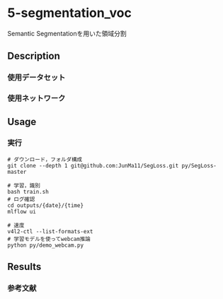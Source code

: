 # 5-segmentation_voc

Semantic Segmentationを用いた領域分割

## Description

### 使用データセット

### 使用ネットワーク

## Usage

### 実行

```
# ダウンロード，フォルダ構成
git clone --depth 1 git@github.com:JunMa11/SegLoss.git py/SegLoss-master

# 学習，識別
bash train.sh
# ログ確認
cd outputs/{date}/{time}
mlflow ui

# 速度
v4l2-ctl --list-formats-ext 
# 学習モデルを使ってwebcam推論
python py/demo_webcam.py
```

## Results

### 参考文献
